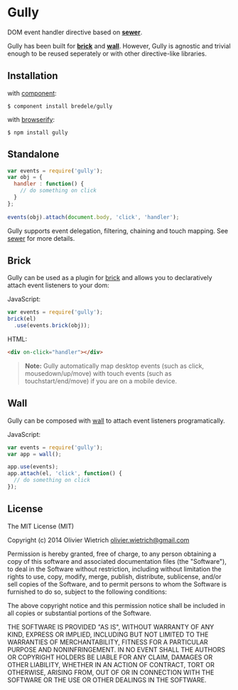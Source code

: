 # Gully

  DOM event handler directive based on **[sewer](http://github.com/bredele/sewer)**.

  Gully has been built for **[brick](http://github.com/bredele/brick)** and **[wall](http://github.com/bredele/wall)**. However, Gully is agnostic and trivial enough to be reused seperately or with other directive-like libraries.


## Installation

with [component](http://github.com/component/component):

    $ component install bredele/gully

with [browserify](http://browserify.org/):

    $ npm install gully


<!-- ## Advantages

  - clean separation of concerns

  	Because you listen events directly in your HTML (dom or template), 
		you don't need to edit both your HTML and JavaScript when you want 
		to change something.

  - Event mapping for reactive user experience...single code

  	By default, this plugin map desktop browser events (such as click, 
		mousedown/up/move) with touch events (such as touchstart/end/move) 
		if you are on a mobile device.

  - Event delegation and filtering -->


## Standalone

```js
var events = require('gully');
var obj = {
  handler : function() {
    // do something on click
  }
};
 
events(obj).attach(document.body, 'click', 'handler');
```

  Gully supports event delegation, filtering, chaining and touch mapping. See [sewer](http://github.com/bredele/sewer) for more details.


## Brick

  Gully can be used as a plugin for [brick](http://github.com/bredele/brick) and allows you to declaratively attach event listeners to your dom:

JavaScript:
```js
var events = require('gully');
brick(el)
  .use(events.brick(obj));
```

HTML:
```html
<div on-click="handler"></div>
```

  > **Note:** Gully automatically map desktop events (such as click, mousedown/up/move) with touch events (such as touchstart/end/move) if you are on a mobile device.

<!-- give example delegation, etc -->


<!--   However, if you need more flexibility, you can 

JavaScript:
```js
var events = require('gully');
brick(el)
  .add('event', events.brick());
```

HTML:
```
<div event-click="handler"></div>
``` -->


## Wall

  Gully can be composed with [wall](http://github.com/bredele/wall) to attach event listeners programatically.

JavaScript:
```js
var events = require('gully');
var app = wall();

app.use(events);
app.attach(el, 'click', function() {
  // do something on click
});
```


## License

  The MIT License (MIT)

Copyright (c) 2014 Olivier Wietrich <olivier.wietrich@gmail.com>

Permission is hereby granted, free of charge, to any person obtaining a copy of this software and associated documentation files (the "Software"), to deal in the Software without restriction, including without limitation the rights to use, copy, modify, merge, publish, distribute, sublicense, and/or sell copies of the Software, and to permit persons to whom the Software is furnished to do so, subject to the following conditions:

The above copyright notice and this permission notice shall be included in all copies or substantial portions of the Software.

THE SOFTWARE IS PROVIDED "AS IS", WITHOUT WARRANTY OF ANY KIND, EXPRESS OR IMPLIED, INCLUDING BUT NOT LIMITED TO THE WARRANTIES OF MERCHANTABILITY, FITNESS FOR A PARTICULAR PURPOSE AND NONINFRINGEMENT. IN NO EVENT SHALL THE AUTHORS OR COPYRIGHT HOLDERS BE LIABLE FOR ANY CLAIM, DAMAGES OR OTHER LIABILITY, WHETHER IN AN ACTION OF CONTRACT, TORT OR OTHERWISE, ARISING FROM, OUT OF OR IN CONNECTION WITH THE SOFTWARE OR THE USE OR OTHER DEALINGS IN THE SOFTWARE.
